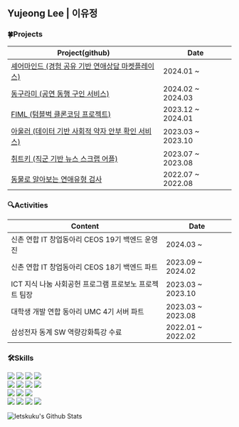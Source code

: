 ## Yujeong Lee | 이유정

<!--
**letskuku/letskuku** is a ✨ _special_ ✨ repository because its `README.md` (this file) appears on your GitHub profile.

Here are some ideas to get you started:

- 🔭 I’m currently working on ...
- 🌱 I’m currently learning ...
- 👯 I’m looking to collaborate on ...
- 🤔 I’m looking for help with ...
- 💬 Ask me about ...
- 📫 How to reach me: ...
- 😄 Pronouns: ...
- ⚡ Fun fact: ...
-->

### 🍀Projects
|                       Project(github)                    | Date |
|-------------------------------------------------|----|
| [셰어마인드 (경험 공유 기반 연애상담 마켓플레이스)](https://github.com/sharemindteam/sharemind-server)  | 2024.01 ~ |
| [동구라미 (공연 동행 구인 서비스)](https://github.com/GoGo-Ring/dongoorami-backend) | 2024.02 ~ 2024.03 |
| [FIML (텀블벅 클론코딩 프로젝트)](https://github.com/Ogu-Family/fiml-backend) | 2023.12 ~ 2024.01 |
| [아울러 (데이터 기반 사회적 약자 안부 확인 서비스)](https://github.com/UNLIMIT-PROBONO/23_PI008) | 2023.03 ~ 2023.10 |
| [취트키 (직군 기반 뉴스 스크랩 어플)](https://github.com/ChwitKey/Cherrypick-Server) | 2023.07 ~ 2023.08 |
| [동물로 알아보는 연애유형 검사](https://github.com/letskuku/animal_lovetype) | 2022.07 ~ 2022.08 |


### 🔍Activities 
|                             Content                             |        Date       |
|---------------------------------------------------------------|-----------------|
| 신촌 연합 IT 창업동아리 CEOS 19기 백엔드 운영진 | 2024.03 ~         |
| 신촌 연합 IT 창업동아리 CEOS 18기 백엔드 파트 | 2023.09 ~ 2024.02 |
| ICT 지식 나눔 사회공헌 프로그램 프로보노 프로젝트 팀장 | 2023.03 ~ 2023.10 |
| 대학생 개발 연합 동아리 UMC 4기 서버 파트 | 2023.03 ~ 2023.08 |
| 삼성전자 동계 SW 역량강화특강 수료 | 2022.01 ~ 2022.02 |


### 🛠Skills
<img src="https://img.shields.io/badge/-JAVA-green?style=flat-square&logo=java&logoColor=white"> <img src="https://img.shields.io/badge/Python-3776AB?style=flat-square&logo=Python&logoColor=white"/> <img src="https://img.shields.io/badge/C-A8B9CC?style=flat-square&logo=C&logoColor=white"/> <img src="https://img.shields.io/badge/C++-00599C?style=flat-square&logo=C%2B%2B&logoColor=white"/>
<br>
<img src="https://img.shields.io/badge/Spring-6DB33F?style=flat-square&logo=Spring&logoColor=white"/> <img src="https://img.shields.io/badge/-Spring Boot-6DB33F?style=flat-square&logo=SpringBoot&logoColor=white"/> <img src="https://img.shields.io/badge/Querydsl-0285C9?style=flat-square&logo=querydsl&logoColor=white"/> <img src="https://img.shields.io/badge/JUnit-25A162?style=flat-square&logo=JUnit5&logoColor=white"/>
<br>
<img src="https://img.shields.io/badge/MySQL-4479A1?style=flat-square&logo=MySQL&logoColor=white"/> <img src="https://img.shields.io/badge/PostgreSQL-0064a5?style=flat-square&logo=PostgreSQL&logoColor=white"/> <img src="https://img.shields.io/badge/Redis-DC382D?style=flat-square&logo=Redis&logoColor=white"/>
<br>
  <img src="https://img.shields.io/badge/Amazon AWS-232F3E?style=flat-square&logo=Amazon AWS&logoColor=white"/> <img src="https://img.shields.io/badge/Docker-2496ED?style=flat-square&logo=Docker&logoColor=white"/> <img src="https://img.shields.io/badge/NGINX-009639?style=flat-square&logo=NGINX&logoColor=white"/> <img src="https://img.shields.io/badge/Github_Actions-2088FF?style=flat-square&logo=githubactions&logoColor=white"/>

![letskuku's Github Stats](https://github-readme-stats.vercel.app/api?username=letskuku&show_icons=true)


